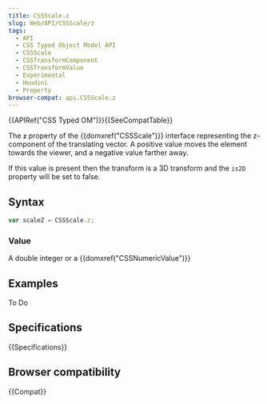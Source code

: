 ```yaml
---
title: CSSScale.z
slug: Web/API/CSSScale/z
tags:
  - API
  - CSS Typed Object Model API
  - CSSScale
  - CSSTransformComponent
  - CSSTransformValue
  - Experimental
  - Houdini
  - Property
browser-compat: api.CSSScale.z
---
```

{{APIRef("CSS Typed OM")}}{{SeeCompatTable}}

The **`z`** property of the
{{domxref("CSSScale")}} interface representing the z-component of the translating
vector. A positive value moves the element towards the viewer, and a negative value
farther away.

If this value is present then the transform is a 3D transform and the `is2D`
property will be set to false.

## Syntax

```js
var scaleZ = CSSScale.z;
```

### Value

A double integer or a {{domxref("CSSNumericValue")}}

## Examples

To Do

## Specifications

{{Specifications}}

## Browser compatibility

{{Compat}}
